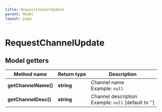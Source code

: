 ```yaml
---
title: RequestChannelUpdate
parent: Model
layout: page
---
```


# RequestChannelUpdate

## Model getters

Method name | Return type | Description
------------ | ------------- | -------------
**getChannelName()** | **string** | Channel name <br>Example: `null` 
**getChannelDesc()** | **string** | Channel description <br>Example: `null`  [default to '']

